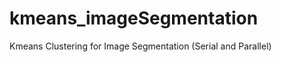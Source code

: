 kmeans_imageSegmentation
========================

Kmeans Clustering for Image Segmentation (Serial and Parallel)